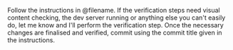 Follow the instructions in @filename. If the verification steps need visual content checking, the dev server running or anything else you can't easily do, let me know and I'll perform the verification step. Once the necessary changes are finalised and verified, commit using the commit title given in the instructions.
